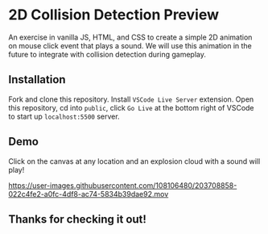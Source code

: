 # 2D Collision Detection Preview
An exercise in vanilla JS, HTML, and CSS to create a simple 2D animation on mouse click event that plays a sound. We will use this animation in the future to integrate with collision detection during gameplay. 

## Installation 
Fork and clone this repository. Install `VSCode Live Server` extension. Open this repository, cd into `public`, click `Go Live` at the bottom right of VSCode to start up `localhost:5500` server.

## Demo
Click on the canvas at any location and an explosion cloud with a sound will play!



https://user-images.githubusercontent.com/108106480/203708858-022c4fe2-a0fc-4df8-ac74-5834b39dae92.mov



## Thanks for checking it out!
